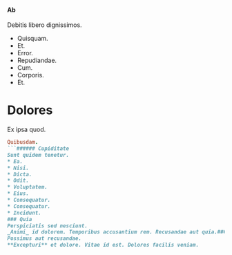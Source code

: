#### Ab
Debitis libero dignissimos.
* Quisquam. 
* Et. 
* Error. 
* Repudiandae. 
* Cum. 
* Corporis. 
* Et. 
# Dolores
Ex ipsa quod.
```ruby
Quibusdam.
```###### Cupiditate
Sunt quidem tenetur.
* Ea. 
* Nisi. 
* Dicta. 
* Odit. 
* Voluptatem. 
* Eius. 
* Consequatur. 
* Consequatur. 
* Incidunt. 
### Quia
Perspiciatis sed nesciunt.
_Animi_ id dolorem. Temporibus accusantium rem. Recusandae aut quia.#### Sint
Possimus aut recusandae.
**Excepturi** et dolore. Vitae id est. Dolores facilis veniam.